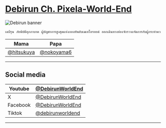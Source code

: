 # [Debirun Ch. Pixela-World-End](https://www.youtube.com/@DebirunWorldEnd)

![Debirun banner](https://scontent.fbkk5-8.fna.fbcdn.net/v/t39.30808-6/441253965_122146357718202693_405936488638631496_n.png?_nc_cat=106&ccb=1-7&_nc_sid=5f2048&_nc_ohc=GBVKW2D6oUgQ7kNvgE3RNtD&_nc_ht=scontent.fbkk5-8.fna&oh=00_AYATcijLhpRhgGA00QxNOy9gzlhzgzcufIex8rlxl_gH0g&oe=666049F4)

```txt
เดบีรุน ภัยพิบัติอุกกาบาต ผู้บัญชาการสูงสุดแห่งกองทัพลับเมเทโอรอยด์ ออกเดินทางท่องจักรวาลจัดการกับผู้กระทำความผิดที่เป็นภัยคุกคามต่อทั้งเอกภพ มีพลังดาวตกที่กวาดล้างโลกเพื่อการถือกำเนิดใหม่ และชี้ชะตาทุกสรรพสิ่ง ตอนนี้ได้มาเยือนที่โลกมนุษย์ประเทศไทย แอบมาสำรวจโลกใบนี้อย่างแนบเนียนในร่างเด็กสาวชาวโลก เหมือนว่าจะถูกใจโลกใบนี้กับวัฒนธรรมของโลกนี้ไม่มากก็น้อย ยามที่โลกจะถึงกาลอวสาน จึงได้รวบรวมเพื่อนๆชาวworld end เพื่อช่วยโลกใบนี้ ทว่ามันสายเกินไปเวลาแห่งจุดจบได้มาถึงแล้ว ด้วยการตัดสินใจอันเด็ดเดี่ยวของเดบีรุนจึงได้พาทุกคนย้อนกลับมายังอดีต เป็นวีทูปเบอร์ เพื่อกระจายข่าวสารและประกาศให้ชาวโลกได้ตระหนักถึงภัยพิบัติที่กำลังคลืบคลานเข้ามาก่อนที่จะสายเกินไป เรื่องที่เล่ามาทั้งหมด เป็นจริงแค่ไหนไม่มีใครรู้ (เอ้า)
```

|Mama|Papa|
|---|---|
|[@hitsukuya](https://x.com/hitsukuya)|[@nokoyama6](https://x.com/nokoyama6)|

---

## Social media

|Youtube|[@DebirunWorldEnd](https://www.youtube.com/@DebirunWorldEnd)|
|---|---|
|X|[@DebirunWorldEnd](https://x.com/DebirunWorldEnd)|
|Facebook|[@DebirunWorldEnd](https://www.facebook.com/DebirunWorldEnd)|
|Tiktok|[@debirunworldend](https://tiktok.com/@debirunworldend)|

---
